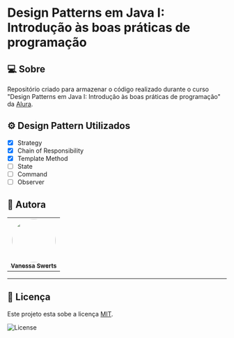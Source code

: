 # Design Patterns em Java I: Introdução às boas práticas de programação

## 💻 Sobre 

Repositório criado para armazenar o código realizado durante o curso "Design Patterns em Java I: Introdução às boas práticas de programação" da [Alura](https://cursos.alura.com.br/course/introducao-design-patterns-java).

## :gear: Design Pattern Utilizados
  
  - [x] Strategy
  - [x] Chain of Responsibility
  - [x] Template Method
  - [ ] State
  - [ ] Command
  - [ ] Observer

## 🦸 Autora

<table>
  <tr>   
    <td align="center"><a href="https://github.com/vanessaSwerts/"><img style="border-radius: 50%;" src="https://avatars2.githubusercontent.com/u/57146734?v=4" width="100px;" alt=""/><br /><sub><b>Vanessa Swerts</b></sub></a></td>  
  </tr>
</table>

---

## 📝 Licença

Este projeto esta sobe a licença [MIT](./LICENSE).

   <img alt="License" src="https://img.shields.io/badge/license-MIT-brightgreen">  

